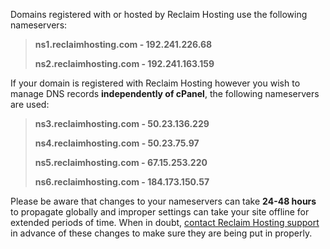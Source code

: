 Domains registered with or hosted by Reclaim Hosting use the following nameservers:

> **ns1.reclaimhosting.com - 192.241.226.68**
> 
> **ns2.reclaimhosting.com - 192.241.163.159**

If your domain is registered with Reclaim Hosting however you wish to manage DNS records **independently of cPanel**, the following nameservers are used:

> **ns3.reclaimhosting.com - 50.23.136.229**
> 
> **ns4.reclaimhosting.com - 50.23.75.97**
> 
> **ns5.reclaimhosting.com - 67.15.253.220**
> 
> **ns6.reclaimhosting.com - 184.173.150.57**

Please be aware that changes to your nameservers can take **24-48 hours** to propagate globally and improper settings can take your site offline for extended periods of time. When in doubt, [contact Reclaim Hosting support](mailto:support@reclaimhosting.com) in advance of these changes to make sure they are being put in properly.